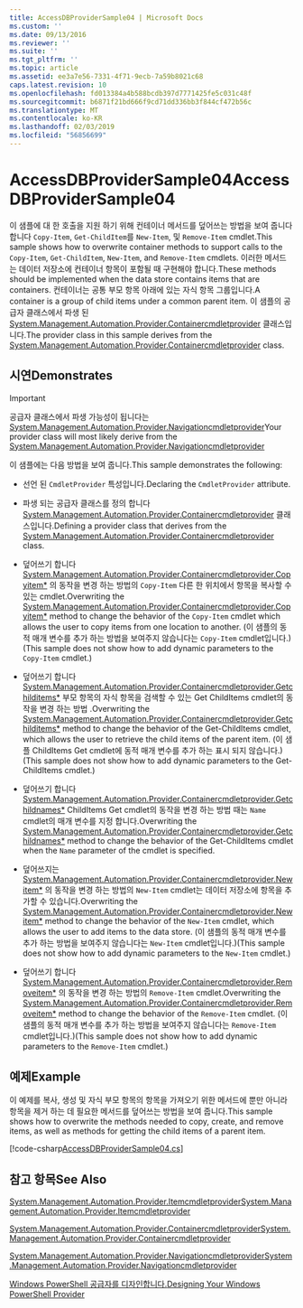 ```yaml
---
title: AccessDBProviderSample04 | Microsoft Docs
ms.custom: ''
ms.date: 09/13/2016
ms.reviewer: ''
ms.suite: ''
ms.tgt_pltfrm: ''
ms.topic: article
ms.assetid: ee3a7e56-7331-4f71-9ecb-7a59b8021c68
caps.latest.revision: 10
ms.openlocfilehash: fd013384a4b588bcdb397d7771425fe5c031c48f
ms.sourcegitcommit: b6871f21bd666f9cd71dd336bb3f844cf472b56c
ms.translationtype: MT
ms.contentlocale: ko-KR
ms.lasthandoff: 02/03/2019
ms.locfileid: "56856699"
---
```

# <a name="accessdbprovidersample04"></a><span data-ttu-id="0386c-102">AccessDBProviderSample04</span><span class="sxs-lookup"><span data-stu-id="0386c-102">AccessDBProviderSample04</span></span>

<span data-ttu-id="0386c-103">이 샘플에 대 한 호출을 지원 하기 위해 컨테이너 메서드를 덮어쓰는 방법을 보여 줍니다 합니다 `Copy-Item`, `Get-ChildItem`를 `New-Item`, 및 `Remove-Item` cmdlet.</span><span class="sxs-lookup"><span data-stu-id="0386c-103">This sample shows how to overwrite container methods to support calls to the `Copy-Item`, `Get-ChildItem`, `New-Item`, and `Remove-Item` cmdlets.</span></span> <span data-ttu-id="0386c-104">이러한 메서드는 데이터 저장소에 컨테이너 항목이 포함될 때 구현해야 합니다.</span><span class="sxs-lookup"><span data-stu-id="0386c-104">These methods should be implemented when the data store contains items that are containers.</span></span> <span data-ttu-id="0386c-105">컨테이너는 공통 부모 항목 아래에 있는 자식 항목 그룹입니다.</span><span class="sxs-lookup"><span data-stu-id="0386c-105">A container is a group of child items under a common parent item.</span></span> <span data-ttu-id="0386c-106">이 샘플의 공급자 클래스에서 파생 된 [System.Management.Automation.Provider.Containercmdletprovider](/dotnet/api/System.Management.Automation.Provider.ContainerCmdletProvider) 클래스입니다.</span><span class="sxs-lookup"><span data-stu-id="0386c-106">The provider class in this sample derives from the [System.Management.Automation.Provider.Containercmdletprovider](/dotnet/api/System.Management.Automation.Provider.ContainerCmdletProvider) class.</span></span>

## <a name="demonstrates"></a><span data-ttu-id="0386c-107">시연</span><span class="sxs-lookup"><span data-stu-id="0386c-107">Demonstrates</span></span>

> [!IMPORTANT]
> <span data-ttu-id="0386c-108">공급자 클래스에서 파생 가능성이 됩니다는 [System.Management.Automation.Provider.Navigationcmdletprovider](/dotnet/api/System.Management.Automation.Provider.NavigationCmdletProvider)</span><span class="sxs-lookup"><span data-stu-id="0386c-108">Your provider class will most likely derive from the [System.Management.Automation.Provider.Navigationcmdletprovider](/dotnet/api/System.Management.Automation.Provider.NavigationCmdletProvider)</span></span>

<span data-ttu-id="0386c-109">이 샘플에는 다음 방법을 보여 줍니다.</span><span class="sxs-lookup"><span data-stu-id="0386c-109">This sample demonstrates the following:</span></span>

- <span data-ttu-id="0386c-110">선언 된 `CmdletProvider` 특성입니다.</span><span class="sxs-lookup"><span data-stu-id="0386c-110">Declaring the `CmdletProvider` attribute.</span></span>

- <span data-ttu-id="0386c-111">파생 되는 공급자 클래스를 정의 합니다 [System.Management.Automation.Provider.Containercmdletprovider](/dotnet/api/System.Management.Automation.Provider.ContainerCmdletProvider) 클래스입니다.</span><span class="sxs-lookup"><span data-stu-id="0386c-111">Defining a provider class that derives from the [System.Management.Automation.Provider.Containercmdletprovider](/dotnet/api/System.Management.Automation.Provider.ContainerCmdletProvider) class.</span></span>

- <span data-ttu-id="0386c-112">덮어쓰기 합니다 [System.Management.Automation.Provider.Containercmdletprovider.Copyitem\*](/dotnet/api/System.Management.Automation.Provider.ContainerCmdletProvider.CopyItem) 의 동작을 변경 하는 방법의 `Copy-Item` 다른 한 위치에서 항목을 복사할 수 있는 cmdlet.</span><span class="sxs-lookup"><span data-stu-id="0386c-112">Overwriting the [System.Management.Automation.Provider.Containercmdletprovider.Copyitem\*](/dotnet/api/System.Management.Automation.Provider.ContainerCmdletProvider.CopyItem) method to change the behavior of the `Copy-Item` cmdlet which allows the user to copy items from one location to another.</span></span> <span data-ttu-id="0386c-113">(이 샘플의 동적 매개 변수를 추가 하는 방법을 보여주지 않습니다는 `Copy-Item` cmdlet입니다.)</span><span class="sxs-lookup"><span data-stu-id="0386c-113">(This sample does not show how to add dynamic parameters to the `Copy-Item` cmdlet.)</span></span>

- <span data-ttu-id="0386c-114">덮어쓰기 합니다 [System.Management.Automation.Provider.Containercmdletprovider.Getchilditems\*](/dotnet/api/System.Management.Automation.Provider.ContainerCmdletProvider.GetChildItems) 부모 항목의 자식 항목을 검색할 수 있는 Get ChildItems cmdlet의 동작을 변경 하는 방법 .</span><span class="sxs-lookup"><span data-stu-id="0386c-114">Overwriting the [System.Management.Automation.Provider.Containercmdletprovider.Getchilditems\*](/dotnet/api/System.Management.Automation.Provider.ContainerCmdletProvider.GetChildItems) method to change the behavior of the Get-ChildItems cmdlet, which allows the user to retrieve the child items of the parent item.</span></span> <span data-ttu-id="0386c-115">(이 샘플 ChildItems Get cmdlet에 동적 매개 변수를 추가 하는 표시 되지 않습니다.)</span><span class="sxs-lookup"><span data-stu-id="0386c-115">(This sample does not show how to add dynamic parameters to the Get-ChildItems cmdlet.)</span></span>

- <span data-ttu-id="0386c-116">덮어쓰기 합니다 [System.Management.Automation.Provider.Containercmdletprovider.Getchildnames\*](/dotnet/api/System.Management.Automation.Provider.ContainerCmdletProvider.GetChildNames) ChildItems Get cmdlet의 동작을 변경 하는 방법 때는 `Name` cmdlet의 매개 변수를 지정 합니다.</span><span class="sxs-lookup"><span data-stu-id="0386c-116">Overwriting the [System.Management.Automation.Provider.Containercmdletprovider.Getchildnames\*](/dotnet/api/System.Management.Automation.Provider.ContainerCmdletProvider.GetChildNames) method to change the behavior of the Get-ChildItems cmdlet when the `Name` parameter of the cmdlet is specified.</span></span>

- <span data-ttu-id="0386c-117">덮어쓰지는 [System.Management.Automation.Provider.Containercmdletprovider.Newitem\*](/dotnet/api/System.Management.Automation.Provider.ContainerCmdletProvider.NewItem) 의 동작을 변경 하는 방법의 `New-Item` cmdlet는 데이터 저장소에 항목을 추가할 수 있습니다.</span><span class="sxs-lookup"><span data-stu-id="0386c-117">Overwriting the [System.Management.Automation.Provider.Containercmdletprovider.Newitem\*](/dotnet/api/System.Management.Automation.Provider.ContainerCmdletProvider.NewItem) method to change the behavior of the `New-Item` cmdlet, which allows the user to add items to the data store.</span></span> <span data-ttu-id="0386c-118">(이 샘플의 동적 매개 변수를 추가 하는 방법을 보여주지 않습니다는 `New-Item` cmdlet입니다.)</span><span class="sxs-lookup"><span data-stu-id="0386c-118">(This sample does not show how to add dynamic parameters to the `New-Item` cmdlet.)</span></span>

- <span data-ttu-id="0386c-119">덮어쓰기 합니다 [System.Management.Automation.Provider.Containercmdletprovider.Removeitem\*](/dotnet/api/System.Management.Automation.Provider.ContainerCmdletProvider.RemoveItem) 의 동작을 변경 하는 방법의 `Remove-Item` cmdlet.</span><span class="sxs-lookup"><span data-stu-id="0386c-119">Overwriting the [System.Management.Automation.Provider.Containercmdletprovider.Removeitem\*](/dotnet/api/System.Management.Automation.Provider.ContainerCmdletProvider.RemoveItem) method to change the behavior of the `Remove-Item` cmdlet.</span></span> <span data-ttu-id="0386c-120">(이 샘플의 동적 매개 변수를 추가 하는 방법을 보여주지 않습니다는 `Remove-Item` cmdlet입니다.)</span><span class="sxs-lookup"><span data-stu-id="0386c-120">(This sample does not show how to add dynamic parameters to the `Remove-Item` cmdlet.)</span></span>

## <a name="example"></a><span data-ttu-id="0386c-121">예제</span><span class="sxs-lookup"><span data-stu-id="0386c-121">Example</span></span>

<span data-ttu-id="0386c-122">이 예제를 복사, 생성 및 자식 부모 항목의 항목을 가져오기 위한 메서드에 뿐만 아니라 항목을 제거 하는 데 필요한 메서드를 덮어쓰는 방법을 보여 줍니다.</span><span class="sxs-lookup"><span data-stu-id="0386c-122">This sample shows how to overwrite the methods needed to copy, create, and remove items, as well as methods for getting the child items of a parent item.</span></span>

[!code-csharp[AccessDBProviderSample04.cs](../../powershell-sdk-samples/SDK-2.0/csharp/AccessDBProviderSample06/AccessDBProviderSample06.cs#L11-L1635 "AccessDBProviderSample04.cs")]

## <a name="see-also"></a><span data-ttu-id="0386c-123">참고 항목</span><span class="sxs-lookup"><span data-stu-id="0386c-123">See Also</span></span>

[<span data-ttu-id="0386c-124">System.Management.Automation.Provider.Itemcmdletprovider</span><span class="sxs-lookup"><span data-stu-id="0386c-124">System.Management.Automation.Provider.Itemcmdletprovider</span></span>](/dotnet/api/System.Management.Automation.Provider.ItemCmdletProvider)

[<span data-ttu-id="0386c-125">System.Management.Automation.Provider.Containercmdletprovider</span><span class="sxs-lookup"><span data-stu-id="0386c-125">System.Management.Automation.Provider.Containercmdletprovider</span></span>](/dotnet/api/System.Management.Automation.Provider.ContainerCmdletProvider)

[<span data-ttu-id="0386c-126">System.Management.Automation.Provider.Navigationcmdletprovider</span><span class="sxs-lookup"><span data-stu-id="0386c-126">System.Management.Automation.Provider.Navigationcmdletprovider</span></span>](/dotnet/api/System.Management.Automation.Provider.NavigationCmdletProvider)

[<span data-ttu-id="0386c-127">Windows PowerShell 공급자를 디자인합니다.</span><span class="sxs-lookup"><span data-stu-id="0386c-127">Designing Your Windows PowerShell Provider</span></span>](./provider-types.md)